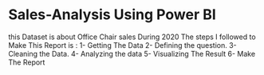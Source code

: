 # Sales-Analysis Using Power BI
this Dataset is about Office Chair sales During 2020
 The steps I followed to Make This Report is :
  1- Getting The Data
  2- Defining the question.
  3- Cleaning the Data.
  4- Analyzing the data
  5- Visualizing The Result
  6- Make The Report
